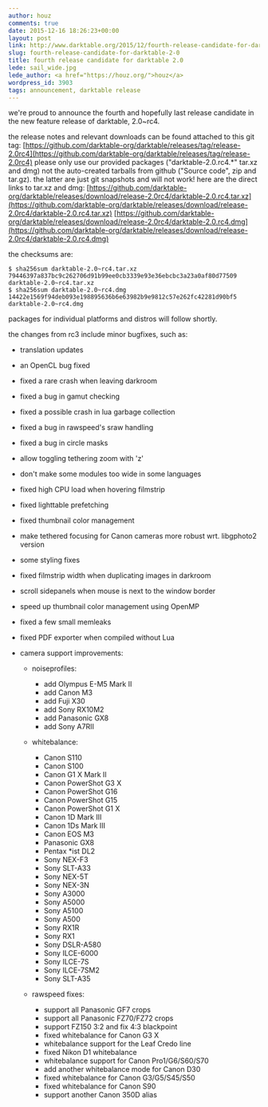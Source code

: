 ```yaml
---
author: houz
comments: true
date: 2015-12-16 18:26:23+00:00
layout: post
link: http://www.darktable.org/2015/12/fourth-release-candidate-for-darktable-2-0/
slug: fourth-release-candidate-for-darktable-2-0
title: fourth release candidate for darktable 2.0
lede: sail_wide.jpg
lede_author: <a href="https://houz.org/">houz</a>
wordpress_id: 3903
tags: announcement, darktable release
---
```


we're proud to announce the fourth and hopefully last release candidate in the new feature release of darktable, 2.0~rc4.

the release notes and relevant downloads can be found attached to this git tag:
[https://github.com/darktable-org/darktable/releases/tag/release-2.0rc4](https://github.com/darktable-org/darktable/releases/tag/release-2.0rc4)
please only use our provided packages ("darktable-2.0.rc4.*" tar.xz and dmg) not the auto-created tarballs from github ("Source code", zip and tar.gz). the latter are just git snapshots and will not work! here are the direct links to tar.xz and dmg:
[https://github.com/darktable-org/darktable/releases/download/release-2.0rc4/darktable-2.0.rc4.tar.xz](https://github.com/darktable-org/darktable/releases/download/release-2.0rc4/darktable-2.0.rc4.tar.xz)
[https://github.com/darktable-org/darktable/releases/download/release-2.0rc4/darktable-2.0.rc4.dmg](https://github.com/darktable-org/darktable/releases/download/release-2.0rc4/darktable-2.0.rc4.dmg)

the checksums are:

    $ sha256sum darktable-2.0~rc4.tar.xz
    79446397a837bc9c262706d91b99ee0cb3339e93e36ebcbc3a23a0af80d77509
    darktable-2.0~rc4.tar.xz
    $ sha256sum darktable-2.0~rc4.dmg
    14422e1569f94deb093e198895636b6e63982b9e9812c57e262fc42281d90bf5
    darktable-2.0~rc4.dmg

packages for individual platforms and distros will follow shortly.

the changes from rc3 include minor bugfixes, such as:

* translation updates
* an OpenCL bug fixed
* fixed a rare crash when leaving darkroom
* fixed a bug in gamut checking
* fixed a possible crash in lua garbage collection
* fixed a bug in rawspeed's sraw handling
* fixed a bug in circle masks
* allow toggling tethering zoom with 'z'
* don't make some modules too wide in some languages
* fixed high CPU load when hovering filmstrip
* fixed lighttable prefetching
* fixed thumbnail color management
* make tethered focusing for Canon cameras more robust wrt. libgphoto2 version
* some styling fixes
* fixed filmstrip width when duplicating images in darkroom
* scroll sidepanels when mouse is next to the window border
* speed up thumbnail color management using OpenMP
* fixed a few small memleaks
* fixed PDF exporter when compiled without Lua
* camera support improvements:

    * noiseprofiles:

        * add Olympus E-M5 Mark II
        * add Canon M3
        * add Fuji X30
        * add Sony RX10M2
        * add Panasonic GX8
        * add Sony A7RII

    * whitebalance:

        * Canon S110
        * Canon S100
        * Canon G1 X Mark II
        * Canon PowerShot G3 X
        * Canon PowerShot G16
        * Canon PowerShot G15
        * Canon PowerShot G1 X
        * Canon 1D Mark III
        * Canon 1Ds Mark III
        * Canon EOS M3
        * Panasonic GX8
        * Pentax *ist DL2
        * Sony NEX-F3
        * Sony SLT-A33
        * Sony NEX-5T
        * Sony NEX-3N
        * Sony A3000
        * Sony A5000
        * Sony A5100
        * Sony A500
        * Sony RX1R
        * Sony RX1
        * Sony DSLR-A580
        * Sony ILCE-6000
        * Sony ILCE-7S
        * Sony ILCE-7SM2
        * Sony SLT-A35

    * rawspeed fixes:

        * support all Panasonic GF7 crops
        * support all Panasonic FZ70/FZ72 crops
        * support FZ150 3:2 and fix 4:3 blackpoint
        * fixed whitebalance for Canon G3 X
        * whitebalance support for the Leaf Credo line
        * fixed Nikon D1 whitebalance
        * whitebalance support for Canon Pro1/G6/S60/S70
        * add another whitebalance mode for Canon D30
        * fixed whitebalance for Canon G3/G5/S45/S50
        * fixed whitebalance for Canon S90
        * support another Canon 350D alias
